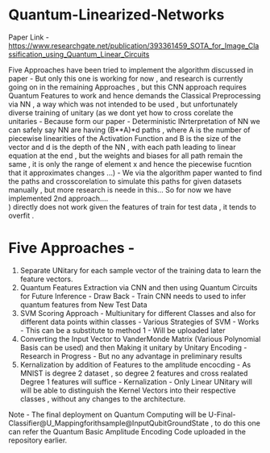 # Quantum-Linearized-Networks

Paper Link - https://www.researchgate.net/publication/393361459_SOTA_for_Image_Classification_using_Quantum_Linear_Circuits

Five Approaches have been tried to implement the algorithm discussed in paper - But only this one is working for now , and research is currently going on in the remaining
Approaches , but this CNN approach requires Quantum Features to work and hence demands the Classical Preprocessing via NN , a way which was not intended to be used ,
but unfortunately diverse training of unitary (as we dont yet how to cross corelate the unitaries - Because form our paper - Deterministic INrterpretation of NN we can safely say
NN are having (B**A)*d paths , where A is the number of piecewise linearities of the Activation Function and B is the size of the vector and d is the depth of the NN , with each path
leading to linear equation at the end , but the weights and biases for all path remain the same , it is only the range of element x and hence the piecewise fucntion that it approximates
changes ...) - We via the algorithm paper wanted to find the paths and crosscorelation to simulate this paths for given datasets manually , but more research is neede in this...
So for now we have implemented 2nd approach....    
) directly does not work given the features of train for test data , it tends to overfit .

# Five Approaches -

1. Separate UNitary for each sample vector of the training data to learn the feature vectors.
2. Quantum Features Extraction via CNN and then using Quantum Circuits for Future Inference - Draw Back - Train CNN needs to used to infer quantum features from New Test Data
3. SVM Scoring Approach - Multiunitary for different Classes and also for different data points within classes - Various Strategies of SVM - Works  - This can be a substitute to method 1 - Will be uploaded later 
4. Converting the Input Vector to VanderMonde Matrix (Various Polynomial Basis can be used) and then Making it unitary by Unitary Encoding - Research in Progress - But no any advantage in preliminary results  
5. Kernalization by addition of Features to the amplitude encocding - As MNIST is degree 2 dataset , so degree 2 features and cross realated Degree 1 features will suffice - Kernalization - Only Linear UNitary will 
 will be able to distinguish the Kernel Vectors into their respective classes , without any changes to the architecture.

Note - The final deployment on Quantum Computing will be U-Final-Classifier@U_Mappingforithsample@InputQubitGroundState , to do this one can refer the Quantum Basic Amplitude Encoding Code uploaded in the repository earlier.
